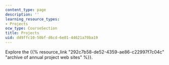 ```yaml
---
content_type: page
description: ''
learning_resource_types:
- Projects
ocw_type: CourseSection
title: Projects
uid: dd9ffc10-50bf-d6cd-6e01-44621a70ba19
---
```


Explore the {{% resource_link "292c7b58-de52-4359-ae86-c22997f7c04c" "archive of annual project web sites" %}}.